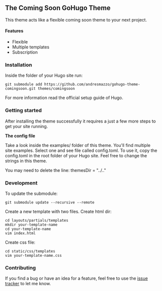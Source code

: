 ## The Coming Soon GoHugo Theme

This theme acts like a flexible coming soon theme to your next project.

#### Features
- Flexible
- Multiple templates
- Subscription

### Installation

Inside the folder of your Hugo site run:

```
git submodule add https://github.com/andresmazzo/gohugo-theme-comingsoon.git themes/comingsoon
```

For more information read the official setup guide of Hugo.

### Getting started

After installing the theme successfully it requires a just a few more steps to get your site running.

**The config file**

Take a look inside the examples/ folder of this theme. You'll find multiple site examples. Select one and see file called config.toml. To use it, copy the config.toml in the root folder of your Hugo site. Feel free to change the strings in this theme.

You may need to delete the line: themesDir = "../.."

### Development

To update the submodule:
```
git submodule update --recursive --remote
```

Create a new template with two files.
Create html dir:
```
cd layouts/partials/templates
mkdir your-template-name
cd your-template-name
vim index.html
```

Create css file:
```
cd static/css/templates
vim your-template-name.css
```


### Contributing

If you find a bug or have an idea for a feature, feel free to use the [issue tracker](/https://github.com/andresmazzo/gohugo-theme-comingsoon) to let me know.